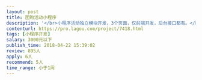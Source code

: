 ```yaml
---                
layout: post       
title: 团购活动小程序           
description: '</br>小程序活动独立模块开发，3个页面，仅前端开发，后台接口都有。</br>会把微信小程序做漂亮，样式风格专业，有现成类似模板源码定制都可以。</br>要求：深圳或广东的个人或小团队，时间充裕，出活快，质量高，有实际小程序项目经验，能展示水平的案例。</br>'     
contenturl: https://pro.lagou.com/project/7418.html      
tags: [小程序开发]            
salary: 3000元以下          
publish_time: 2018-04-22 15:39:02         
review: 895人                   
apply: 6人                   
recommend: 5人                   
time_range: 小于1周              
---                 
```

